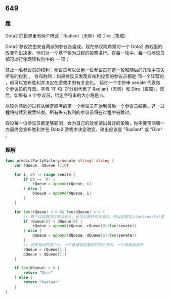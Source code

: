## 649

### 题
Dota2 的世界里有两个阵营：Radiant（天辉）和 Dire（夜魇）

Dota2 参议院由来自两派的参议员组成。现在参议院希望对一个 Dota2 游戏里的改变作出决定。他们以一个基于轮为过程的投票进行。在每一轮中，每一位参议员都可以行使两项权利中的 一 项：

禁止一名参议员的权利：参议员可以让另一位参议员在这一轮和随后的几轮中丧失 所有的权利 。
宣布胜利：如果参议员发现有权利投票的参议员都是 同一个阵营的 ，他可以宣布胜利并决定在游戏中的有关变化。
给你一个字符串 senate 代表每个参议员的阵营。字母 'R' 和 'D'分别代表了 Radiant（天辉）和 Dire（夜魇）。然后，如果有 n 个参议员，给定字符串的大小将是 n。

以轮为基础的过程从给定顺序的第一个参议员开始到最后一个参议员结束。这一过程将持续到投票结束。所有失去权利的参议员将在过程中被跳过。

假设每一位参议员都足够聪明，会为自己的政党做出最好的策略，你需要预测哪一方最终会宣布胜利并在 Dota2 游戏中决定改变。输出应该是 "Radiant" 或 "Dire" 。

### 题解
```go
func predictPartyVictory(senate string) string {
	var rQueue, dQueue []int

	for i, ch := range senate {
		if ch == 'R' {
			rQueue = append(rQueue, i)
		} else {
			dQueue = append(dQueue, i)
		}
	}

	for len(rQueue) > 0 && len(dQueue) > 0 {
		// 每个议员既可以淘汰别人，也可以被任何人淘汰。所以这里加上len(senate)是在降低已经淘汰过别人的议员权重
		if rQueue[0] < dQueue[0] {
			rQueue = append(rQueue, rQueue[0]+len(senate))
		} else {
			dQueue = append(dQueue, dQueue[0]+len(senate))
		}
		// 这里淘汰的两个人，一个是降低权重到队列后方的、一个是被淘汰的
		rQueue = rQueue[1:]
		dQueue = dQueue[1:]
	}

	if len(dQueue) > 0 {
		return "Dire"
	} else {
		return "Radiant"
	}
}
```
